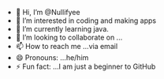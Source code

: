 - 👋 Hi, I’m @Nullifyee
- 👀 I’m interested in coding and making apps 
- 🌱 I’m currently learning java.
- 💞️ I’m looking to collaborate on ...
- 📫 How to reach me ...via email
- 😄 Pronouns: ...he/him
- ⚡ Fun fact: ...I am just a beginner to GitHub

<!---
Nullifyee/Nullifyee is a ✨ special ✨ repository because its `README.md` (this file) appears on your GitHub profile.
You can click the Preview link to take a look at your changes.
--->
